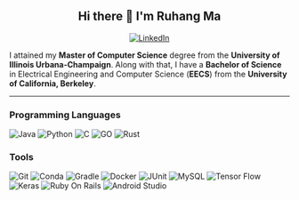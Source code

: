 <p align="center">
  <h2 align="center">
      Hi there 👋 I'm Ruhang Ma
  </h2>
</p>

<!-- &emsp;
<a href="https://www.linkedin.com/in/ruhang-ma-a4085017a/">
    ![Linkedin: Ruhang](https://img.shields.io/badge/-Ruhang-blue?style=flat-square&logo=Linkedin&logoColor=white)
</a> -->

<div align="center">
<a href="https://www.linkedin.com/in/ruhang-ma-a4085017a" target="_blank"><img src="https://img.shields.io/badge/LinkedIn-%230077B5.svg?&style=flat-square&logo=linkedin&logoColor=white" alt="LinkedIn"></a>
</div>

I attained my **Master of Computer Science** degree from the **University of Illinois Urbana-Champaign**. Along with that, I have a **Bachelor of Science** in Electrical Engineering and Computer Science (**EECS**) from the **University of California, Berkeley**.

-------
### Programming Languages
![Java](https://img.shields.io/badge/-Java-FF6F00?&logo=Java&logoColor=white)
![Python](https://img.shields.io/badge/-Python-3776AB?&logo=Python&logoColor=white)
![C](https://img.shields.io/badge/-C-A8B9CC?&logo=C&logoColor=white)
![GO](https://img.shields.io/badge/-GO-00ADD8?&logo=Go&logoColor=white)
![Rust](https://img.shields.io/badge/-Rust-000000?&logo=Rust&logoColor=white)

### Tools
![Git](https://img.shields.io/badge/-Git-F05032?&logo=Git&logoColor=white)
![Conda](https://img.shields.io/badge/-Conda-44A833?&logo=Anaconda&logoColor=white)
![Gradle](https://img.shields.io/badge/-Gradle-02303A?&logo=Gradle&logoColor=white)
![Docker](https://img.shields.io/badge/-Docker-2496ED?&logo=Docker&logoColor=white)
![JUnit](https://img.shields.io/badge/-JUnit-25A162?&logo=Junit5&logoColor=white)
![MySQL](https://img.shields.io/badge/-MySQL-3776AB?&logo=mysql&logoColor=white)
![Tensor Flow](https://img.shields.io/badge/-Tensor_Flow-FF6F00?&logo=TensorFlow&logoColor=white)
![Keras](https://img.shields.io/badge/-Keras-D00000?&logo=Keras&logoColor=white)
![Ruby On Rails](https://img.shields.io/badge/-Ruby_On_Rails-CC0000?&logo=RubyOnRails&logoColor=white)
![Android Studio](https://img.shields.io/badge/-Android_Studio-3DDC84?&logo=AndroidStudio&logoColor=white)

<!--
**ruhang97/ruhang97** is a ✨ _special_ ✨ repository because its `README.md` (this file) appears on your GitHub profile.

Here are some ideas to get you started:

- 🔭 I’m currently working on ...
- 🌱 I’m currently learning ...
- 👯 I’m looking to collaborate on ...
- 🤔 I’m looking for help with ...
- 💬 Ask me about ...
- 📫 How to reach me: ...
- 😄 Pronouns: ...
- ⚡ Fun fact: ...
-->
